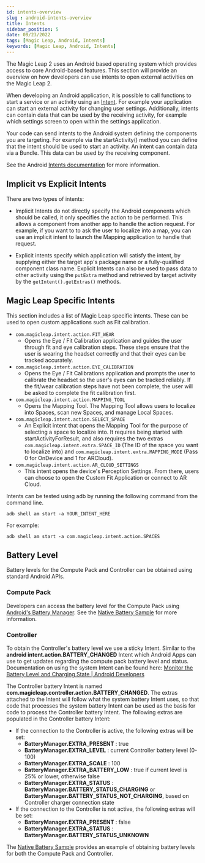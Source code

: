 ```yaml
---
id: intents-overview
slug : android-intents-overview
title: Intents
sidebar_position: 5
date: 09/23/2022
tags: [Magic Leap, Android, Intents]
keywords: [Magic Leap, Android, Intents]
---
```


The Magic Leap 2 uses an Android based operating system which provides access to core Android-based features. This section will provide an overview on how developers can use intents to open external activities on the Magic Leap 2.

When developing an Android application, it is possible to call functions to start a service or an activity using an [Intent](https://developer.android.com/guide/components/intents-filters). For example your application can start an external activity for changing user settings. Additionally, intents can contain data that can be used by the receiving activity, for example which settings screen to open within the settings application.

Your code can send intents to the Android system defining the components you are targeting. For example via the startActivity() method you can define that the intent should be used to start an activity. An intent can contain data via a Bundle. This data can be used by the receiving component.

See the Android [Intents documentation](https://developer.android.com/guide/components/intents-filters) for more information.

## Implicit vs Explicit Intents

There are two types of intents:

- Implicit Intents do not directly specify the Android components which should be called, it only specifies the action to be performed. This allows a component from another app to handle the action request. For example, if you want to to ask the user to localize into a map, you can use an implicit intent to launch the Mapping application to handle that request.

- Explicit intents specify which application will satisfy the intent, by supplying either the target app's package name or a fully-qualified component class name. Explicit Intents can also be used to pass data to other activity using the `putExtra` method and retrieved by target activity by the `getIntent().getExtras()` methods.

## Magic Leap Specific Intents

This section includes a list of Magic Leap specific intents. These can be used to open custom applications such as Fit calibration.

- `com.magicleap.intent.action.FIT_WEAR`
  - Opens the Eye / Fit Calibration application and guides the user through fit and eye calibration steps. These steps ensure that the user is wearing the headset correctly and that their eyes can be tracked accurately.
- `com.magicleap.intent.action.EYE_CALIBRATION`
  - Opens the Eye / Fit Calibrations application and prompts the user to calibrate the headset so the user's eyes can be tracked reliably. If the fit/wear calibration steps have not been complete, the user will be asked to complete the fit calibration first.
- `com.magicleap.intent.action.MAPPING_TOOL`
  - Opens the Mapping Tool. The Mapping Tool allows users to localize into Spaces, scan new Spaces, and manage Local Spaces.
- `com.magicleap.intent.action.SELECT_SPACE`
  - An Explicit intent that opens the Mapping Tool for the purpose of selecting a space to localize into. It requires being started with startActivityForResult, and also requires the two extras `com.magicleap.intent.extra.SPACE_ID` (The ID of the space you want to localize into) and `com.magicleap.intent.extra.MAPPING_MODE` (Pass 0 for OnDevice and 1 for ARCloud).
- `com.magicleap.intent.action.AR_CLOUD_SETTINGS`
  - This intent opens the device's Perception Settings. From there, users can choose to open the Custom Fit Application or connect to AR Cloud.

Intents can be tested using adb by running the following command from the command line.

```shell
adb shell am start -a YOUR_INTENT_HERE
```

For example:

```shell
adb shell am start -a com.magicleap.intent.action.SPACES
```

## Battery Level

Battery levels for the Compute Pack and Controller can be obtained using standard Android APIs.

### Compute Pack

Developers can access the battery level for the Compute Pack using [Android's Battery Manager](https://developer.android.com/reference/android/os/BatteryManager). See the [Native Battery Sample](/versioned_docs/version-03-Jan-2023/guides/native/capi-samples.md#battery) for more information.

### Controller

To obtain the Controller's battery level we use a sticky Intent. Similar to the **android intent.action.BATTERY_CHANGED** Intent which Android Apps can use to get updates regarding the compute pack battery level and status. Documentation on using the system Intent can be found here: [Monitor the Battery Level and Charging State | Android Developers](https://developer.android.com/training/monitoring-device-state/battery-monitoring)

The Controller battery Intent is named **com.magicleap.controller.action.BATTERY_CHANGED**.  The extras attached to the Intent will follow what the system battery Intent uses, so that code that processes the system battery Intent can be used as the basis for code to process the Controller battery Intent. The following extras are populated in the Controller battery Intent:

- If the connection to the Controller is active, the following extras will be set:
  - **BatteryManager.EXTRA_PRESENT** : true
  - **BatteryManager.EXTRA_LEVEL** : current Controller battery level (0-100)
  - **BatteryManager.EXTRA_SCALE** : 100
  - **BatteryManager.EXTRA_BATTERY_LOW** : true if current level is 25% or lower, otherwise false
  - **BatteryManager.EXTRA_STATUS** : **BatteryManager.BATTERY_STATUS_CHARGING** or **BatteryManager.BATTERY_STATUS_NOT_CHARGING**, based on Controller charger connection state
- If the connection to the Controller is not active, the following extras will be set:
  - **BatteryManager.EXTRA_PRESENT** : false
  - **BatteryManager.EXTRA_STATUS** : **BatteryManager.BATTERY_STATUS_UNKNOWN**

The [Native Battery Sample](/versioned_docs/version-03-Jan-2023/guides/native/capi-samples.md#battery) provides an example of obtaining battery levels for both the Compute Pack and Controller.
